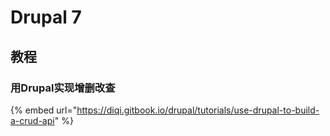 # Drupal 7

## 教程

### 用Drupal实现增删改查

{% embed url="https://diqi.gitbook.io/drupal/tutorials/use-drupal-to-build-a-crud-api" %}



